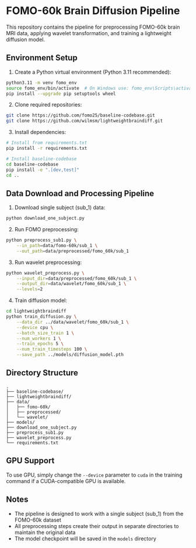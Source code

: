 # FOMO-60k Brain Diffusion Pipeline

This repository contains the pipeline for preprocessing FOMO-60k brain MRI data, applying wavelet transformation, and training a lightweight diffusion model.

## Environment Setup

1. Create a Python virtual environment (Python 3.11 recommended):
```bash
python3.11 -m venv fomo_env
source fomo_env/bin/activate  # On Windows use: fomo_env\Scripts\activate
pip install --upgrade pip setuptools wheel
```

2. Clone required repositories:
```bash
git clone https://github.com/fomo25/baseline-codebase.git
git clone https://github.com/wilmsm/lightweightbraindiff.git
```

3. Install dependencies:
```bash
# Install from requirements.txt
pip install -r requirements.txt

# Install baseline-codebase
cd baseline-codebase
pip install -e ".[dev,test]"
cd ..
```

## Data Download and Processing Pipeline

1. Download single subject (sub_1) data:
```bash
python download_one_subject.py
```

2. Run FOMO preprocessing:
```bash
python preprocess_sub1.py \
    --in_path=data/fomo-60k/sub_1 \
    --out_path=data/preprocessed/fomo_60k/sub_1
```

3. Run wavelet preprocessing:
```bash
python wavelet_preprocess.py \
    --input_dir=data/preprocessed/fomo_60k/sub_1 \
    --output_dir=data/wavelet/fomo_60k/sub_1 \
    --levels=2
```

4. Train diffusion model:
```bash
cd lightweightbraindiff
python train_diffusion.py \
    --data_dir ../data/wavelet/fomo_60k/sub_1 \
    --device cpu \
    --batch_size_train 1 \
    --num_workers 1 \
    --train_epochs 5 \
    --num_train_timesteps 100 \
    --save_path ../models/diffusion_model.pth
```

## Directory Structure
```
.
├── baseline-codebase/
├── lightweightbraindiff/
├── data/
│   ├── fomo-60k/
│   ├── preprocessed/
│   └── wavelet/
├── models/
├── download_one_subject.py
├── preprocess_sub1.py
├── wavelet_preprocess.py
└── requirements.txt
```

## GPU Support

To use GPU, simply change the `--device` parameter to `cuda` in the training command if a CUDA-compatible GPU is available.

## Notes

- The pipeline is designed to work with a single subject (sub_1) from the FOMO-60k dataset
- All preprocessing steps create their output in separate directories to maintain the original data
- The model checkpoint will be saved in the `models` directory
